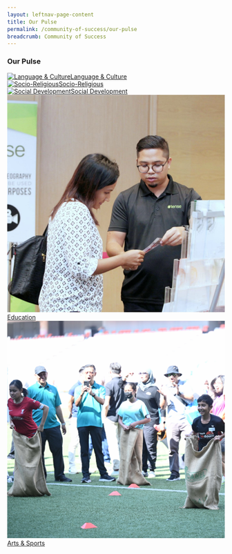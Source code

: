 ```yaml
---
layout: leftnav-page-content
title: Our Pulse
permalink: /community-of-success/our-pulse
breadcrumb: Community of Success
---
```

### **Our Pulse**
<div class="focus-list row is-multiline">
<div class="focus col is-one-third-desktop is-one-third-tablet">
<a href="/community-of-success/our-pulse/language-and-culture" class="project-link no-pdf-icon">
  <img src="/images/focus-area-marriage-thumb.jpg" alt="Language & Culture">Language & Culture
</a>
</div>

<div class="focus col is-one-third-desktop is-one-third-tablet">
<a href="/community-of-success/our-pulse/socio-religious" class="project-link no-pdf-icon">
  <img src="/images/focus-area-vulnerable-thumb.jpg" alt="Socio-Religious">Socio-Religious
</a>
</div>

<div class="focus col is-one-third-desktop is-one-third-tablet">
<a href="/community-of-success/our-pulse/social-development" class="project-link no-pdf-icon">
  <img src="/images/focus-area-empowering-thumb.jpg" alt="Social Development">Social Development
</a>
</div>

<div class="focus col is-one-third-desktop is-one-third-tablet">
<a href="/community-of-success/our-pulse/education" class="project-link no-pdf-icon">
  <img src="/images/focus-area-employment-thumb.jpg" alt="Education">Education
</a>
</div>

<div class="focus col is-one-third-desktop is-one-third-tablet">
<a href="/community-of-success/our-pulse/arts-and-sports" class="project-link no-pdf-icon">
  <img src="/images/NNM(295)1.jpg" alt="Arts & Sports">Arts & Sports
</a>
</div>
